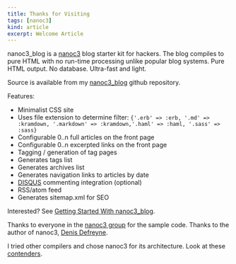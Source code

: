 ```yaml
---
title: Thanks for Visiting
tags: [nanoc3]
kind: article
excerpt: Welcome Article
---
```


nanoc3_blog is a [nanoc3](http://nanoc3.stoneship.org) blog starter kit for hackers.
The blog compiles to pure HTML with no run-time
processing unlike popular blog systems. Pure HTML output. No database. Ultra-fast and light.

Source is available from my [nanoc3_blog](http://github.com/mgutz/nanoc3_blog) github repository.

Features: 

  - Minimalist CSS site
  - Uses file extension to determine filter:
    `{'.erb' => :erb, '.md' => :kramdown, '.markdown' => :kramdown,'.haml' => :haml, '.sass' => :sass}`
  - Configurable 0..n full articles on the front page
  - Configurable 0..n excerpted links on the front page
  - Tagging / generation of tag pages
  - Generates tags list
  - Generates archives list
  - Generates navigation links to articles by date
  - [DISQUS](http://www.disqus.com) commenting integration (optional)
  - RSS/atom feed
  - Generates sitemap.xml for SEO

Interested? See [Getting Started With nanoc3_blog](2010/01/15/getting_started_with_nanoc3_blog.html).

Thanks to everyone in the [nanoc3 group](http://groups.google.com/group/nanoc)
for the sample code. Thanks to the author of nanoc3, [Denis Defreyne](http://stoneship.org/about/).

I tried other compilers and chose nanoc3 for its architecture.
Look at these [contenders](http://www.ruby-toolbox.com/categories/static_website_generation.html).

